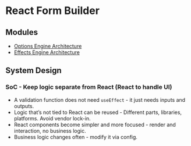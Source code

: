 # React Form Builder

## Modules
- [Options Engine Architecture](https://github.com/team-good-io/react-form-builder-next/tree/main/src/solution/providers/Options)
- [Effects Engine Architecture](https://github.com/team-good-io/react-form-builder-next/tree/main/src/solution/providers/Effects)

## System Design

### SoC - Keep logic separate from React (React to handle UI)
* A validation function does not need `useEffect` - it just needs inputs and outputs.
* Logic that’s not tied to React can be reused - Different parts, libraries, platforms. Avoid vendor lock-in.
* React components become simpler and more focused - render and interaction, no business logic.
* Business logic changes often - modify it via config.